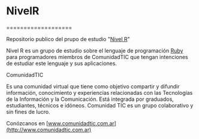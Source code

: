 # NivelR
===================

Repositorio publico del prupo de estudio "[Nivel R](https://plus.google.com/u/0/communities/103833788001935557125)"

Nivel R es un grupo de estudio sobre el lenguaje de programación [Ruby](http://www.ruby-lang.org) para programadores miembros de ComunidadTIC que tengan intenciones de estudiar este lenguaje y sus aplicaciones.

ComunidadTIC

Es una comunidad virtual que tiene como objetivo compartir y difundir información, conocimiento y experiencias relacionadas con las Tecnologías de la Información y la Comunicación.  Está integrada por graduados, estudiantes, técnicos e idóneos. Comunidad TIC es un grupo colaborativo y sin fines de lucro. 

Conózcanos en [www.comunidadtic.com.ar](http://www.comunidadtic.com.ar)
